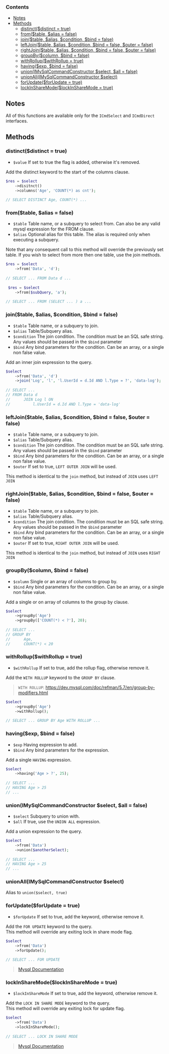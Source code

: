 
### Contents
  * [Notes](#notes)
  * [Methods](#methods)
    * [distinct($distinct = true)](#distinctdistinct--true)
    * [from($table, $alias = false)](#fromtable-alias--false)
    * [join($table, $alias, $condition, $bind = false)](#jointable-alias-condition-bind--false)
    * [leftJoin($table, $alias, $condition, $bind = false, $outer = false)](#leftjointable-alias-condition-bind--false-outer--false)
    * [rightJoin($table, $alias, $condition, $bind = false, $outer = false)](#rightjointable-alias-condition-bind--false-outer--false)
    * [groupBy($column, $bind = false)](#groupbycolumn-bind--false)
    * [withRollup($withRollup = true)](#withwollupwithrollup--true)
    * [having($exp, $bind = false)](#havingexp-bind--false)
    * [union(IMySqlCommandConstructor $select, $all = false)](#unionimysqlcommandconstructor-select-all--false)
    * [unionAll(IMySqlCommandConstructor $select)](#unionallimysqlcommandconstructor-select)
    * [forUpdate($forUpdate = true)](#forupdateforupdate--true)
    * [lockInShareMode($lockInShareMode = true)](#lockinsharemodelockinsharemode--true)
    
     


## Notes 

All of this functions are available only for the `ICmdSelect` and `ICmdDirect` interfaces.


## Methods

### distinct($distinct = true)

* ```$value``` If set to true the flag is added, otherwise it's removed.

Add the distinct keyword to the start of the columns clause. 

```php
$res = $select
	->disitnct()
	->columns('Age', 'COUNT(*) as cnt');
	
// SELECT DISTINCT Age, COUNT(*) ...
```


### from($table, $alias = false)

* ```$table``` Table name, or a subquery to select from. Can also be any valid mysql expression for the FROM clause.
* ```$alias``` Optional alias for this table. The alias is required only when executing a subquery. 

Note that any consequent call to this method will override the previously set table. If you wish to select from
more then one table, use the join methods.



```php
$res = $select
	->from('Data', 'd');
	
// SELECT ... FROM Data d ...
 
 $res = $select
	->from($subQuery, 'a');
	
// SELECT ... FROM (SELECT ... ) a ...
```


### join($table, $alias, $condition, $bind = false)

* ```$table``` Table name, or a subquery to join.
* ```$alias``` Table/Subquery alias.
* ```$condition``` The join condition. The condition must be an SQL safe string. Any values should be passed in the `$bind` parameter
* ```$bind``` Any bind parameters for the condition. Can be an array, or a single non false value.

Add an inner join expression to the query. 

```php
$select
	->from('Data', 'd')
	->join('Log', 'l', 'l.UserId = d.Id AND l.Type = ?', 'data-log');
	
// SELECT ... 
// FROM Data d 
//		JOIN Log l ON 
//			l.UserId = d.Id AND l.Type = 'data-log'
```


### leftJoin($table, $alias, $condition, $bind = false, $outer = false)

* ```$table``` Table name, or a subquery to join.
* ```$alias``` Table/Subquery alias.
* ```$condition``` The join condition. The condition must be an SQL safe string. Any values should be passed in the `$bind` parameter
* ```$bind``` Any bind parameters for the condition. Can be an array, or a single non false value.
* ```$outer``` If set to true, `LEFT OUTER JOIN` will be used.

This method is identical to the `join`  method, but instead of `JOIN` uses `LEFT JOIN`


### rightJoin($table, $alias, $condition, $bind = false, $outer = false)

* ```$table``` Table name, or a subquery to join.
* ```$alias``` Table/Subquery alias.
* ```$condition``` The join condition. The condition must be an SQL safe string. Any values should be passed in the `$bind` parameter
* ```$bind``` Any bind parameters for the condition. Can be an array, or a single non false value.
* ```$outer``` If set to true, `RIGHT OUTER JOIN` will be used.

This method is identical to the `join`  method, but instead of `JOIN` uses `RIGHT JOIN`


### groupBy($column, $bind = false) 

* ```$column``` Single or an array of columns to group by.
* ```$bind``` Any bind parameters for the condition. Can be an array, or a single non false value.

Add a single or on array of columns to the group by clause.

```php
$select
	->groupBy('Age')
	->groupBy(['COUNT(*) < ?'], 20);
	
// SELECT ... 
// GROUP BY
//		Age, 
//		COUNT(*) < 20
```


### withRollup($withRollup = true) 

* ```$withRollup``` If set to true, add the rollup flag, otherwise remove it.

Add the `WITH ROLLUP` keyword to the `GROUP BY` clause.

> `WITH ROLLUP`: https://dev.mysql.com/doc/refman/5.7/en/group-by-modifiers.html 

```php
$select
	->groupBy('Age')
	->withRollup();
	
// SELECT ... GROUP BY Age WITH ROLLUP ...  
```


### having($exp, $bind = false) 

* ```$exp``` Having expression to add.
* ```$bind``` Any bind parameters for the expression.

Add a single `HAVING` expression.

```php
$select
	->having('Age > ?', 25);
	
// SELECT ... 
// HAVING Age > 25 
// ...
```


### union(IMySqlCommandConstructor $select, $all = false)

* ```$select``` Subquery to union with.
* ```$all``` If true, use the `UNION ALL` expression.

Add a union expression to the query.

```php
$select
	->from('Data')
	->union($anotherSelect);
	
// SELECT ... 
// HAVING Age > 25 
// ...
```


### unionAll(IMySqlCommandConstructor $select)

Alias to `union($select, true)`


### forUpdate($forUpdate = true)

* ```$forUpdate``` If set to true, add the keyword, otherwise remove it.

Add the `FOR UPDATE` keyword to the query.\
This method will override any exiting lock in share mode flag.

```php
$select
	->from('Data')
	->forUpdate();
	
// SELECT ... FOR UPDATE
```

> [Mysql Documentation](https://dev.mysql.com/doc/refman/5.7/en/innodb-locking-reads.html)

### lockInShareMode($lockInShareMode = true)

* ```$lockInShareMode``` If set to true, add the keyword, otherwise remove it.

Add the `LOCK IN SHARE MODE` keyword to the query.\
This method will override any exiting lock for update flag.

```php
$select
	->from('Data')
	->lockInShareMode();
	
// SELECT ... LOCK IN SHARE MODE
```

> [Mysql Documentation](https://dev.mysql.com/doc/refman/5.7/en/innodb-locking-reads.html)
